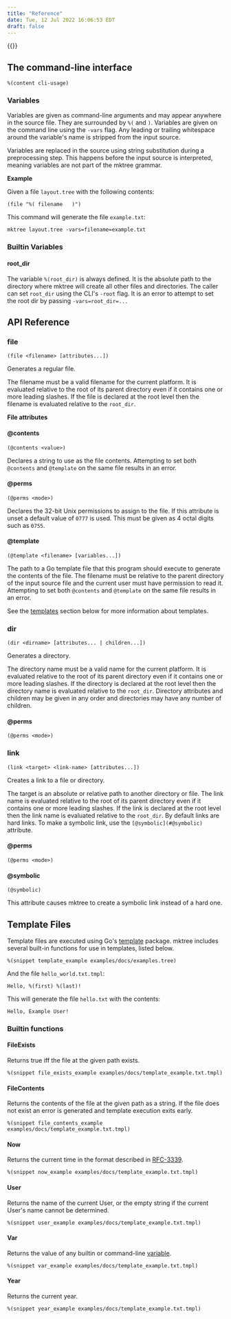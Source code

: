 ```yaml
---
title: "Reference"
date: Tue, 12 Jul 2022 16:06:53 EDT
draft: false
---
```


{{<toc>}}

## The command-line interface

```
%(content cli-usage)
```

### Variables

Variables are given as command-line arguments and may appear anywhere in the source
file. They are surrounded by `%(` and `)`.  Variables are given on the command line using
the `-vars` flag. Any leading or trailing whitespace around the variable's name is stripped
from the input source.

Variables are replaced in the source using string substitution during a preprocessing step. This happens before the input source is interpreted, meaning variables are not part of the mktree grammar.

__Example__

Given a file `layout.tree` with the following contents:

```
(file "%( filename   )")
```

This command will generate the file `example.txt`:

```
mktree layout.tree -vars=filename=example.txt
```

### Builtin Variables

#### root_dir

The variable `%(root_dir)` is always defined. It is the absolute path to the
directory where mktree will create all other files and directories. The caller
can set `root_dir` using the CLI's `-root` flag.  It is an error to attempt to
set the root dir by passing `-vars=root_dir=...`

## API Reference

### file

```
(file <filename> [attributes...])
```

Generates a regular file.

The filename must be a valid filename for the current platform. It is
evaluated relative to the root of its parent directory even if
it contains one or more leading slashes. If the file is declared at the
root level then the filename is evaluated relative to the `root_dir`.


__File attributes__


#### @contents

```
(@contents <value>)
```

Declares a string <value> to use as the file contents. Attempting to set both `@contents` and 
`@template` on the same file results in an error.

#### @perms

```
(@perms <mode>)
```

Declares the 32-bit Unix permissions to assign to the file. If this attribute 
is unset a default value of `0777` is used. This must be given as 4 octal digits
such as `0755`.

#### @template

```
(@template <filename> [variables...])
```

The path to a Go template file that this program should execute to generate the
contents of the file. The filename must be relative to the parent directory of the
input source file and the current user must have permission to read it.  Attempting
to set both `@contents` and `@template` on the same file results in an error. 

See the [templates](#template-files) section below for more information about templates.


### dir

```
(dir <dirname> [attributes... | children...])
```

Generates a directory.

The directory name must be a valid name for the current platform. It is
evaluated relative to the root of its parent directory even if
it contains one or more leading slashes. If the directory is declared at the
root level then the directory name is evaluated relative to the `root_dir`.
Directory attributes and children may be given in any order and directories may
have any number of children.

#### @perms

```
(@perms <mode>)
```

### link

```
(link <target> <link-name> [attributes...])
```

Creates a link to a file or directory.

The target is an absolute or relative path to another directory or file.
The link name is evaluated relative to the root of its parent directory even if
it contains one or more leading slashes. If the link is declared at the
root level then the link name is evaluated relative to the `root_dir`. By default
links are hard links. To make a symbolic link, use the `[@symbolic](#@symbolic)` attribute.

#### @perms

```
(@perms <mode>)
```

#### @symbolic

```
(@symbolic)
```

This attribute causes mktree to create a symbolic link instead of a hard one.


## Template Files

Template files are executed using Go's [template](https://pkg.go.dev/text/template)
package. mktree includes several built-in functions for use in templates, listed below.

```
%(snippet template_example examples/docs/examples.tree)
```

And the file `hello_world.txt.tmpl`:

```
Hello, %(first) %(last)!
```

This will generate the file `hello.txt` with the contents:

```
Hello, Example User!
```

### Builtin functions

#### FileExists

Returns true iff the file at the given path exists.

```
%(snippet file_exists_example examples/docs/template_example.txt.tmpl)
```

#### FileContents

Returns the contents of the file at the given path as a string. If the
file does not exist an error is generated and template execution exits
early.

```
%(snippet file_contents_example examples/docs/template_example.txt.tmpl)
```

#### Now

Returns the current time in the format described in [RFC-3339](https://datatracker.ietf.org/doc/html/rfc3339).

```
%(snippet now_example examples/docs/template_example.txt.tmpl)
```

#### User

Returns the name of the current User, or the empty string if the current User's name
cannot be determined.

```
%(snippet user_example examples/docs/template_example.txt.tmpl)
```

#### Var

Returns the value of any builtin or command-line [variable](#variables).

```
%(snippet var_example examples/docs/template_example.txt.tmpl)
```

#### Year

Returns the current year.

```
%(snippet year_example examples/docs/template_example.txt.tmpl)
```
